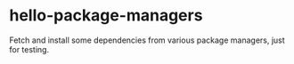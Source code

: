 # hello-package-managers

Fetch and install some dependencies from various package managers, just for
testing.
